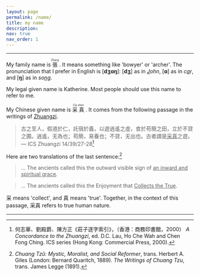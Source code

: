 ```yaml
---
layout: page
permalink: /name/
title: my name
description:
nav: true
nav_order: 1
---
```


---

My family name is <ruby><span lang="zh">張</span> <rt>Zhang</rt></ruby>&nbsp;. It means something like 'bowyer' or 'archer'. The pronunciation that I prefer in English is [<span style="font-weight: bolder;">dʒɑŋ</span>]: [<span style="font-weight: bolder;">dʒ</span>] as in _<u>J</u>ohn_, [<span style="font-weight: bolder;">ɑ</span>] as in _c<u>a</u>r_, and [<span style="font-weight: bolder;">ŋ</span>] as in _so<u>ng</u>_.

My legal given name is Katherine. Most people should use this name to refer to me.

My Chinese given name is <ruby><span lang="zh">采</span> <rt>Cai</rt> <span lang="zh">真</span> <rt>zhen</rt></ruby>&nbsp;. It comes from the following passage in the writings of [Zhuangzi](https://plato.stanford.edu/entries/zhuangzi/).

> <span lang="zh">古之至人，假道於仁，託宿於義，以遊逍遙之虛，食於苟簡之田，立於不貸之圃。逍遙，无為也；苟簡，易養也；不貸，无出也。古者謂是<u>采真</u>之遊。</span>
<span class="caption" style="text-align: right;" markdown="1">— ICS Zhuangzi 14/39/27-28[^1]</span>

Here are two translations of the last sentence:[^2]

> ... The ancients called this the outward visible sign of <u>an inward and spiritual grace</u>.

> ... The ancients called this the Enjoyment that <u>Collects the True</u>.

<span lang="zh">采</span> means 'collect', and <span lang="zh">真</span> means 'true'. Together, in the context of this passage, <span lang="zh">采真</span> refers to true human nature.

---

[^1]: 何志華、劉殿爵、陳方正《莊子逐字索引》，（香港：商務印書館，2000）
  _A Concordance to the Zhuangzi_, ed. D.C. Lau, Ho Che Wah and Chen Fong Ching. ICS series (Hong Kong: Commercial Press, 2000).
[^2]: _Chuang Tzŭ: Mystic, Moralist, and Social Reformer_, trans. Herbert A. Giles (London: Bernard Quaritch, 1889).
  _The Writings of Chuang Tzu_, trans. James Legge (1891).

